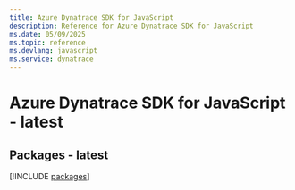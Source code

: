 ```yaml
---
title: Azure Dynatrace SDK for JavaScript
description: Reference for Azure Dynatrace SDK for JavaScript
ms.date: 05/09/2025
ms.topic: reference
ms.devlang: javascript
ms.service: dynatrace
---
```

# Azure Dynatrace SDK for JavaScript - latest
## Packages - latest
[!INCLUDE [packages](dynatrace-index.md)]
